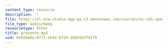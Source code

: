 ```yaml
---
content_type: resource
description: ''
file: https://ol-ocw-studio-app-qa.s3.amazonaws.com/courses/es-s41-speak-italian-with-your-mouth-full-spring-2012/6e55be6a6f71e542672d1bb55b7fd1f9_presente.mp3
file_type: audio/mpeg
resourcetype: Other
title: presente.mp3
uid: 6e55be6a-6f71-e542-672d-1bb55b7fd1f9
---
```

